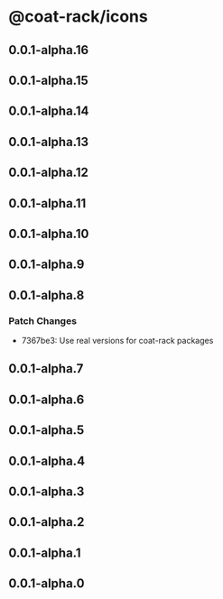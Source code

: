 # @coat-rack/icons

## 0.0.1-alpha.16

## 0.0.1-alpha.15

## 0.0.1-alpha.14

## 0.0.1-alpha.13

## 0.0.1-alpha.12

## 0.0.1-alpha.11

## 0.0.1-alpha.10

## 0.0.1-alpha.9

## 0.0.1-alpha.8

### Patch Changes

- 7367be3: Use real versions for coat-rack packages

## 0.0.1-alpha.7

## 0.0.1-alpha.6

## 0.0.1-alpha.5

## 0.0.1-alpha.4

## 0.0.1-alpha.3

## 0.0.1-alpha.2

## 0.0.1-alpha.1

## 0.0.1-alpha.0
